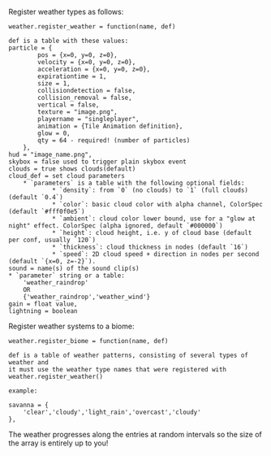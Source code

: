 Register weather types as follows:

	weather.register_weather = function(name, def)

	def is a table with these values:
	particle = {
			pos = {x=0, y=0, z=0},
			velocity = {x=0, y=0, z=0},
			acceleration = {x=0, y=0, z=0},
			expirationtime = 1,
			size = 1,
			collisiondetection = false,
			collision_removal = false,
			vertical = false,
			texture = "image.png",
			playername = "singleplayer",
			animation = {Tile Animation definition},
			glow = 0,
			qty = 64 - required! (number of particles)
		},
	hud = "image_name.png",
	skybox = false used to trigger plain skybox event
	clouds = true shows clouds(default)
	cloud_def = set cloud parameters
		* `parameters` is a table with the following optional fields:
				* `density`: from `0` (no clouds) to `1` (full clouds) (default `0.4`)
				* `color`: basic cloud color with alpha channel, ColorSpec (default `#fff0f0e5`)
				* `ambient`: cloud color lower bound, use for a "glow at night" effect. ColorSpec (alpha ignored, default `#000000`)
				* `height`: cloud height, i.e. y of cloud base (default per conf, usually `120`)
				* `thickness`: cloud thickness in nodes (default `16`)
				* `speed`: 2D cloud speed + direction in nodes per second (default `{x=0, z=-2}`).
	sound = name(s) of the sound clip(s)
	* `parameter` string or a table:
		'weather_raindrop'
		OR
		{'weather_raindrop','weather_wind'}
	gain = float value,
	lightning = boolean

Register weather systems to a biome:

	weather.register_biome = function(name, def)

	def is a table of weather patterns, consisting of several types of weather and
	it must use the weather type names that were registered with weather.register_weather()

	example:

	savanna = {
		'clear','cloudy','light_rain','overcast','cloudy'
	},
The weather progresses along the entries at random intervals so the size of the array is entirely up to you!
